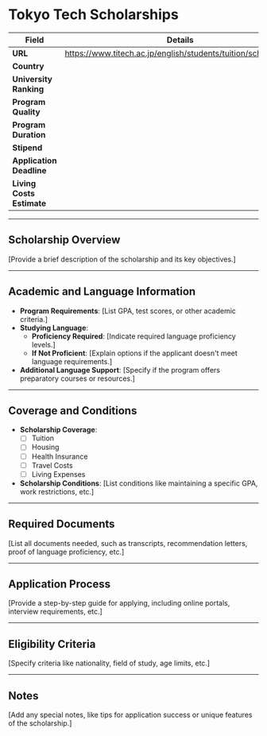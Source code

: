 
# Tokyo Tech Scholarships

| **Field**                  | **Details**                                                             |
|----------------------------|-------------------------------------------------------------------------|
| **URL**                    | https://www.titech.ac.jp/english/students/tuition/scholarships                                                                  |
| **Country**                |                                                                         |
| **University Ranking**     |                                                                         |
| **Program Quality**        |                                                                         |
| **Program Duration**       |                                                                         |
| **Stipend**                |                                                                         |
| **Application Deadline**   |                                                                         |
| **Living Costs Estimate**  |                                                                         |

---

## Scholarship Overview

[Provide a brief description of the scholarship and its key objectives.]

---

## Academic and Language Information

- **Program Requirements**: [List GPA, test scores, or other academic criteria.]
- **Studying Language**:
  - **Proficiency Required**: [Indicate required language proficiency levels.]
  - **If Not Proficient**: [Explain options if the applicant doesn't meet language requirements.]
- **Additional Language Support**: [Specify if the program offers preparatory courses or resources.]

---

## Coverage and Conditions

- **Scholarship Coverage**:
  - [ ] Tuition
  - [ ] Housing
  - [ ] Health Insurance
  - [ ] Travel Costs
  - [ ] Living Expenses
- **Scholarship Conditions**: [List conditions like maintaining a specific GPA, work restrictions, etc.]

---

## Required Documents

[List all documents needed, such as transcripts, recommendation letters, proof of language proficiency, etc.]

---

## Application Process

[Provide a step-by-step guide for applying, including online portals, interview requirements, etc.]

---

## Eligibility Criteria

[Specify criteria like nationality, field of study, age limits, etc.]

---

## Notes

[Add any special notes, like tips for application success or unique features of the scholarship.]

